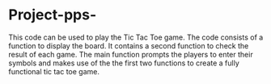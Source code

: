 # Project-pps-
This code can be used to play the Tic Tac Toe game.
The code consists of a function to display the board.
It contains a second function to check the result of each game.
The main function prompts the players to enter their symbols and makes use of the the first two functions to create a fully functional tic tac toe game.
